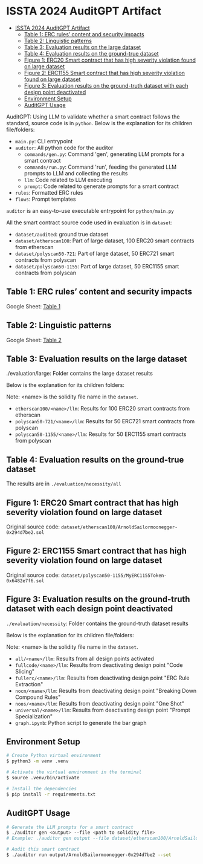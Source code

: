 

# ISSTA 2024 AuditGPT Artifact

- [ISSTA 2024 AuditGPT Artifact](#issta-2024-auditgpt-artifact)
  - [Table 1: ERC rules’ content and security impacts](#table-1-erc-rules-content-and-security-impacts)
  - [Table 2: Linguistic patterns](#table-2-linguistic-patterns)
  - [Table 3: Evaluation results on the large dataset](#table-3-evaluation-results-on-the-large-dataset)
  - [Table 4: Evaluation results on the ground-true dataset](#table-4-evaluation-results-on-the-ground-true-dataset)
  - [Figure 1: ERC20 Smart contract that has high severity violation found on large dataset](#figure-1-erc20-smart-contract-that-has-high-severity-violation-found-on-large-dataset)
  - [Figure 2: ERC1155 Smart contract that has high severity violation found on large dataset](#figure-2-erc1155-smart-contract-that-has-high-severity-violation-found-on-large-dataset)
  - [Figure 3: Evaluation results on the ground-truth dataset with each design point deactivated](#figure-3-evaluation-results-on-the-ground-truth-dataset-with-each-design-point-deactivated)
  - [Environment Setup](#environment-setup)
  - [AuditGPT Usage](#auditgpt-usage)

AuditGPT: Using LLM to validate whether a smart contract follows the standard, source code is in `python`. Below is the explanation for its children file/folders:

- `main.py`: CLI entrypoint
- `auditor`: All python code for the auditor
  - `commands/gen.py`: Command 'gen', generating LLM prompts for a smart contract
  - `commands/run.py`: Command 'run', feeding the generated LLM prompts to LLM and collecting the results
  - `llm`: Code related to LLM executing
  - `prompt`: Code related to generate prompts for a smart contract
- `rules`: Formatted ERC rules
- `flows`: Prompt templates

`auditor` is an easy-to-use executable entrypoint for `python/main.py`

All the smart contract source code used in evaluation is in `dataset`:
- `dataset/audited`: ground true dataset
- `dataset/etherscan100`: Part of large dataset, 100 ERC20 smart contracts from etherscan
- `dataset/polyscan50-721`: Part of large dataset, 50 ERC721 smart contracts from polyscan
- `dataset/polyscan50-1155`: Part of large dataset, 50 ERC1155 smart contracts from polyscan



## Table 1: ERC rules’ content and security impacts
Google Sheet: [Table 1](https://docs.google.com/spreadsheets/d/1bVAQkwNiRcLtXXVbB7VWZkL-uwrVC4Y3UHorP_pKRCQ/edit#gid=0)

## Table 2: Linguistic patterns
Google Sheet: [Table 2](https://docs.google.com/spreadsheets/d/1bVAQkwNiRcLtXXVbB7VWZkL-uwrVC4Y3UHorP_pKRCQ/edit#gid=626278090)

## Table 3: Evaluation results on the large dataset

./evaluation/large:   Folder contains the large dataset results

Below is the explanation for its children folders:

Note: \<name\> is the solidity file name in the `dataset`.

- `etherscan100/<name>/llm`: Results for 100 ERC20 smart contracts from etherscan
- `polyscan50-721/<name>/llm`: Results for 50 ERC721 smart contracts from polyscan
- `polyscan50-1155/<name>/llm`: Results for 50 ERC1155 smart contracts from polyscan

## Table 4: Evaluation results on the ground-true dataset

The results are in `./evaluation/necessity/all`

## Figure 1: ERC20 Smart contract that has high severity violation found on large dataset

Original source code: `dataset/etherscan100/ArnoldSailormoonegger-0x294d7be2.sol`

## Figure 2: ERC1155 Smart contract that has high severity violation found on large dataset

Original source code: `dataset/polyscan50-1155/MyERC1155Token-0x6482e7f6.sol`

## Figure 3: Evaluation results on the ground-truth dataset with each design point deactivated

`./evaluation/necessity`:   Folder contains the ground-truth dataset results

Below is the explanation for its children file/folders:

Note: \<name\> is the solidity file name in the `dataset`. 

- `all/<name>/llm`: Results from all design points activated
- `fullcode/<name>/llm`: Results from deactivating design point "Code Slicing"
- `fullerc/<name>/llm`: Results from deactivating design point "ERC Rule Extraction"
- `nocm/<name>/llm`: Results from deactivating design point "Breaking Down Compound Rules"
- `noos/<name>/llm`: Results from deactivating design point "One Shot"
- `universal/<name>/llm`: Results from deactivating design point "Prompt Specialization" 
- `graph.ipynb`: Python script to generate the bar graph

## Environment Setup
```bash
# Create Python virtual environment
$ python3 -m venv .venv

# Activate the virtual environment in the terminal
$ source .venv/bin/activate

# Install the dependencies
$ pip install -r requirements.txt
```

## AuditGPT Usage

```bash
# Generate the LLM prompts for a smart contract
$ ./auditor gen <output> --file <path to solidity file>
# Example: ./auditor gen output --file dataset/etherscan100/ArnoldSailormoonegger-0x294d7be2.sol

# Audit this smart contract
$ ./auditor run output/ArnoldSailormoonegger-0x294d7be2 --set
```